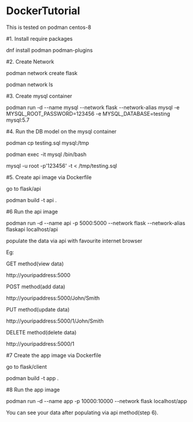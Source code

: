 # DockerTutorial

This is tested on podman centos-8

#1. Install require packages

dnf install podman podman-plugins

#2. Create Network

podman network create flask

podman network ls

#3. Create mysql container

podman run -d --name mysql --network flask --network-alias mysql -e MYSQL_ROOT_PASSWORD=123456 -e MYSQL_DATABASE=testing mysql:5.7

#4. Run the DB model on the mysql container

podman cp testing.sql mysql:/tmp

podman exec -it mysql /bin/bash

mysql -u root -p'123456' -t < /tmp/testing.sql

#5. Create api image via Dockerfile

go to flask/api

podman build -t api .

#6 Run the api image

podman run -d --name api -p 5000:5000 --network flask --network-alias flaskapi localhost/api

populate the data via api with favourite internet browser

Eg:

GET method(view data)

http://youripaddress:5000

POST method(add data)
  
http://youripaddress:5000/John/Smith

PUT method(update data)
  
http://youripaddress:5000/1/John/Smith

DELETE method(delete data)
  
http://youripaddress:5000/1

#7 Create the app image via Dockerfile
  
go to flask/client
  
podman build -t app .

#8 Run the app image
  
podman run -d --name app -p 10000:10000 --network flask localhost/app

You can see your data after populating via api method(step 6).
